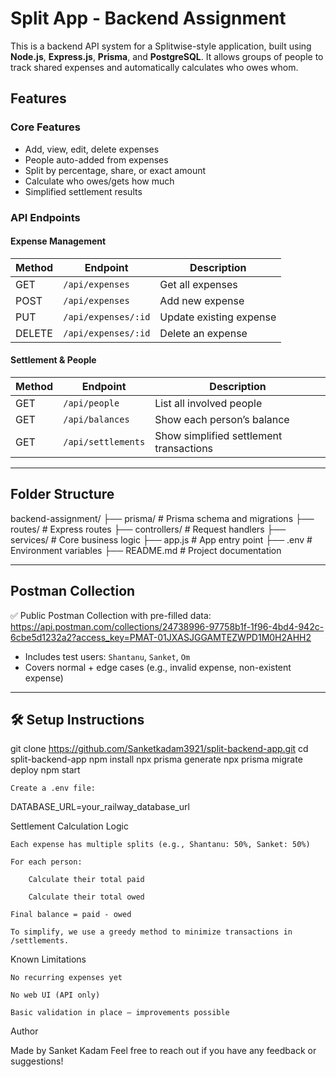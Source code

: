 #  Split App - Backend Assignment

This is a backend API system for a Splitwise-style application, built using **Node.js**, **Express.js**, **Prisma**, and **PostgreSQL**. It allows groups of people to track shared expenses and automatically calculates who owes whom.



## Features

###  Core Features

-  Add, view, edit, delete expenses
-  People auto-added from expenses
-  Split by percentage, share, or exact amount
-  Calculate who owes/gets how much
-  Simplified settlement results

###  API Endpoints

####  Expense Management

| Method | Endpoint              | Description                   |
|--------|-----------------------|-------------------------------|
| GET    | `/api/expenses`       | Get all expenses              |
| POST   | `/api/expenses`       | Add new expense               |
| PUT    | `/api/expenses/:id`   | Update existing expense       |
| DELETE | `/api/expenses/:id`   | Delete an expense             |

####  Settlement & People

| Method | Endpoint            | Description                              |
|--------|---------------------|------------------------------------------|
| GET    | `/api/people`       | List all involved people                 |
| GET    | `/api/balances`     | Show each person’s balance               |
| GET    | `/api/settlements`  | Show simplified settlement transactions  |

---

##  Folder Structure

backend-assignment/
├── prisma/ # Prisma schema and migrations
├── routes/ # Express routes
├── controllers/ # Request handlers
├── services/ # Core business logic
├── app.js # App entry point
├── .env # Environment variables
├── README.md # Project documentation


---

##  Postman Collection

✅ Public Postman Collection with pre-filled data:  
https://api.postman.com/collections/24738996-97758b1f-1f96-4bd4-942c-6cbe5d1232a2?access_key=PMAT-01JXASJGGAMTEZWPD1M0H2AHH2
- Includes test users: `Shantanu`, `Sanket`, `Om`
- Covers normal + edge cases (e.g., invalid expense, non-existent expense)

---

## 🛠️ Setup Instructions


git clone https://github.com/Sanketkadam3921/split-backend-app.git
cd split-backend-app
npm install
npx prisma generate
npx prisma migrate deploy
npm start

    Create a .env file:

DATABASE_URL=your_railway_database_url

Settlement Calculation Logic

    Each expense has multiple splits (e.g., Shantanu: 50%, Sanket: 50%)

    For each person:

        Calculate their total paid

        Calculate their total owed

    Final balance = paid - owed

    To simplify, we use a greedy method to minimize transactions in /settlements.

 Known Limitations

    No recurring expenses yet

    No web UI (API only)

    Basic validation in place — improvements possible

Author

Made by Sanket Kadam
Feel free to reach out if you have any feedback or suggestions!
